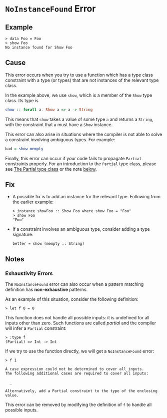 # `NoInstanceFound` Error

## Example

```
> data Foo = Foo
> show Foo
No instance found for Show Foo
```

## Cause

This error occurs when you try to use a function which has a type class constraint with a type (or types) that are not instances of the relevant type class.

In the example above, we use `show`, which is a member of the `Show` type class. Its type is

```purescript
show :: forall a. Show a => a -> String
```

This means that `show` takes a value of some type `a` and returns a `String`, with the constraint that `a` must have a `Show` instance.

This error can also arise in situations where the compiler is not able to solve a constraint involving ambiguous types. For example:

```purescript
bad = show mempty
```

Finally, this error can occur if your code fails to propagate `Partial` constraints properly. For an introduction to the `Partial` type class, please see [The Partial type class](../guides/The-Partial-type-class.md) or the note [below](#Exhaustivity-Errors).

## Fix

- A possible fix is to add an instance for the relevant type. Following from the earlier example:

    ```
    > instance showFoo :: Show Foo where show Foo = "Foo"
    > show Foo
    "Foo"
    ```

- If a constraint involves an ambiguous type, consider adding a type signature:

    ```
    better = show (mempty :: String)
    ```

## Notes

### Exhaustivity Errors

The `NoInstanceFound` error can also occur when a pattern matching definition has **non-exhaustive** patterns.

As an example of this situation, consider the following definition:

```
> let f 0 = 0
```

This function does not handle all possible inputs: it is undefined for all inputs other than zero. Such functions are called *partial* and the compiler will infer a `Partial` constraint:

```
> :type f
(Partial) => Int -> Int
```

If we try to use the function directly, we will get a `NoInstanceFound` error:

```
> f 1

A case expression could not be determined to cover all inputs.
The following additional cases are required to cover all inputs:

  _

Alternatively, add a Partial constraint to the type of the enclosing value.
```

This error can be removed by modifying the definition of `f` to handle all possible inputs.
